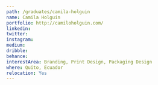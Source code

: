 ```yaml
---
path: /graduates/camila-holguin
name: Camila Holguin
portfolio: http://camiloholguin.com/
linkedin:
twitter:
instagram:
medium:
dribble:
behance:
interestArea: Branding, Print Design, Packaging Design
where: Quito, Ecuador 
relocation: Yes
---
```

